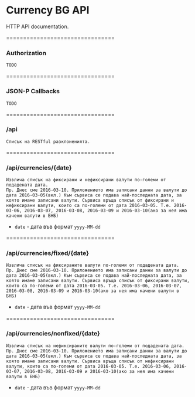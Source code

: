 Currency BG API
============================

HTTP API documentation.


================================
### Authorization

    TODO

================================
### JSON-P Callbacks

    TODO

================================
### /api

    Списък на RESTful разклоненията.

================================
### /api/currencies/{date}

    Извлича списък на фиксирани и нефиксирани валути по-големи от подадената дата.
    Пр. Днес сме 2016-03-10. Приложението има записани данни за валути до дата 2016-03-05(вкл.) Към сървиса се подава най-последната дата, за която имаме записани валути. Сървиса връща списък от фиксирани и нефиксирани валути, които са по-големи от дата 2016-03-05. Т.е. 2016-03-06, 2016-03-07, 2016-03-08, 2016-03-09 и 2016-03-10(ако за нея има качени валути в БНБ)
    
  * `date` - дата във формат `yyyy-MM-dd` 

================================
### /api/currencies/fixed/{date}

    Извлича списък на фиксираните валути по-големи от подадената дата.
    Пр. Днес сме 2016-03-10. Приложението има записани данни за валути до дата 2016-03-05(вкл.) Към сървиса се подава най-последната дата, за която имаме записани валути. Сървиса връща списък от фиксирани валути, които са по-големи от дата 2016-03-05. Т.е. 2016-03-06, 2016-03-07, 2016-03-08, 2016-03-09 и 2016-03-10(ако за нея има качени валути в БНБ)
    
  * `date` - дата във формат `yyyy-MM-dd` 
    
================================
### /api/currencies/nonfixed/{date}

    Извлича списък на нефиксираните валути по-големи от подадената дата.
    Пр. Днес сме 2016-03-10. Приложението има записани данни за валути до дата 2016-03-05(вкл.) Към сървиса се подава най-последната дата, за която имаме записани валути. Сървиса връща списък от нефиксирани валути, които са по-големи от дата 2016-03-05. Т.е. 2016-03-06, 2016-03-07, 2016-03-08, 2016-03-09 и 2016-03-10(ако за нея има качени валути в БНБ)
    
  * `date` - дата във формат `yyyy-MM-dd` 
    
